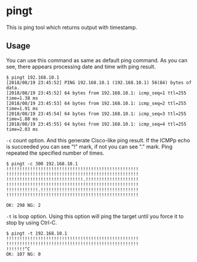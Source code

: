 # pingt
This is ping tool which returns output with timestamp.

## Usage 

You can use this command as same as default ping command. As you can see, there appears processing date and time with ping result.

```shell
$ pingt 192.168.10.1
[2018/08/19 23:45:52] PING 192.168.10.1 (192.168.10.1) 56(84) bytes of data.
[2018/08/19 23:45:52] 64 bytes from 192.168.10.1: icmp_seq=1 ttl=255 time=1.38 ms
[2018/08/19 23:45:53] 64 bytes from 192.168.10.1: icmp_seq=2 ttl=255 time=1.91 ms
[2018/08/19 23:45:54] 64 bytes from 192.168.10.1: icmp_seq=3 ttl=255 time=1.80 ms
[2018/08/19 23:45:55] 64 bytes from 192.168.10.1: icmp_seq=4 ttl=255 time=2.03 ms
```

`-c` count option. And this generate Cisco-like ping result. If the ICMPp echo is succeeded you can see "!" mark, if not you can see "." mark. Ping repeated the specified number of times.

```shell
$ pingt -c 300 192.168.10.1
!!!!!!!!!!!!!!!!!!!!!!!!!!!!!!!!!!!!!!!!!!!!!!!!!!
!!!!!!!!!!!!!!!!!!!!!!!!!!!!!!!!!!!!!!!!!!!!!!!!!!
!!!!!!!!!!!!!!!!!!!!!!!!!!!!!.!!!!!!!!!!!!!!!!!!!!
!!!!!!!!!!!!!!!!!!!!!!!!!!!!!!!!!!!!!!!!!!!!!!!!!!
!!!!!!!!!!!!.!!!!!!!!!!!!!!!!!!!!!!!!!!!!!!!!!!!!!
!!!!!!!!!!!!!!!!!!!!!!!!!!!!!!!!!!!!!!!!!!!!!!!!!!

OK: 298 NG: 2
```

`-t` is loop option. Using this option will ping the target until you force it to stop by using Ctrl-C.

```shell
$ pingt -t 192.168.10.1
!!!!!!!!!!!!!!!!!!!!!!!!!!!!!!!!!!!!!!!!!!!!!!!!!!
!!!!!!!!!!!!!!!!!!!!!!!!!!!!!!!!!!!!!!!!!!!!!!!!!!
!!!!!!!^C
OK: 107 NG: 0
```

